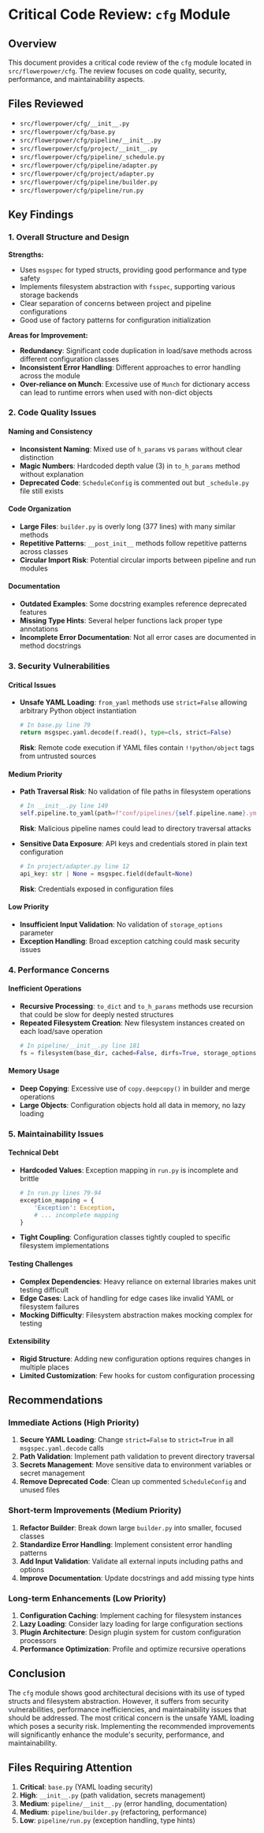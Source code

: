 # Critical Code Review: `cfg` Module

## Overview
This document provides a critical code review of the `cfg` module located in `src/flowerpower/cfg`. The review focuses on code quality, security, performance, and maintainability aspects.

## Files Reviewed
- `src/flowerpower/cfg/__init__.py`
- `src/flowerpower/cfg/base.py`
- `src/flowerpower/cfg/pipeline/__init__.py`
- `src/flowerpower/cfg/project/__init__.py`
- `src/flowerpower/cfg/pipeline/_schedule.py`
- `src/flowerpower/cfg/pipeline/adapter.py`
- `src/flowerpower/cfg/project/adapter.py`
- `src/flowerpower/cfg/pipeline/builder.py`
- `src/flowerpower/cfg/pipeline/run.py`

## Key Findings

### 1. Overall Structure and Design
**Strengths:**
- Uses `msgspec` for typed structs, providing good performance and type safety
- Implements filesystem abstraction with `fsspec`, supporting various storage backends
- Clear separation of concerns between project and pipeline configurations
- Good use of factory patterns for configuration initialization

**Areas for Improvement:**
- **Redundancy**: Significant code duplication in load/save methods across different configuration classes
- **Inconsistent Error Handling**: Different approaches to error handling across the module
- **Over-reliance on Munch**: Excessive use of `Munch` for dictionary access can lead to runtime errors when used with non-dict objects

### 2. Code Quality Issues

#### Naming and Consistency
- **Inconsistent Naming**: Mixed use of `h_params` vs `params` without clear distinction
- **Magic Numbers**: Hardcoded depth value (3) in `to_h_params` method without explanation
- **Deprecated Code**: `ScheduleConfig` is commented out but `_schedule.py` file still exists

#### Code Organization
- **Large Files**: `builder.py` is overly long (377 lines) with many similar methods
- **Repetitive Patterns**: `__post_init__` methods follow repetitive patterns across classes
- **Circular Import Risk**: Potential circular imports between pipeline and run modules

#### Documentation
- **Outdated Examples**: Some docstring examples reference deprecated features
- **Missing Type Hints**: Several helper functions lack proper type annotations
- **Incomplete Error Documentation**: Not all error cases are documented in method docstrings

### 3. Security Vulnerabilities

#### Critical Issues
- **Unsafe YAML Loading**: `from_yaml` methods use `strict=False` allowing arbitrary Python object instantiation
  ```python
  # In base.py line 79
  return msgspec.yaml.decode(f.read(), type=cls, strict=False)
  ```
  **Risk**: Remote code execution if YAML files contain `!!python/object` tags from untrusted sources

#### Medium Priority
- **Path Traversal Risk**: No validation of file paths in filesystem operations
  ```python
  # In __init__.py line 149
  self.pipeline.to_yaml(path=f"conf/pipelines/{self.pipeline.name}.yml", fs=self.fs)
  ```
  **Risk**: Malicious pipeline names could lead to directory traversal attacks

- **Sensitive Data Exposure**: API keys and credentials stored in plain text configuration
  ```python
  # In project/adapter.py line 12
  api_key: str | None = msgspec.field(default=None)
  ```
  **Risk**: Credentials exposed in configuration files

#### Low Priority
- **Insufficient Input Validation**: No validation of `storage_options` parameter
- **Exception Handling**: Broad exception catching could mask security issues

### 4. Performance Concerns

#### Inefficient Operations
- **Recursive Processing**: `to_dict` and `to_h_params` methods use recursion that could be slow for deeply nested structures
- **Repeated Filesystem Creation**: New filesystem instances created on each load/save operation
  ```python
  # In pipeline/__init__.py line 181
  fs = filesystem(base_dir, cached=False, dirfs=True, storage_options=storage_options)
  ```

#### Memory Usage
- **Deep Copying**: Excessive use of `copy.deepcopy()` in builder and merge operations
- **Large Objects**: Configuration objects hold all data in memory, no lazy loading

### 5. Maintainability Issues

#### Technical Debt
- **Hardcoded Values**: Exception mapping in `run.py` is incomplete and brittle
  ```python
  # In run.py lines 79-94
  exception_mapping = {
      'Exception': Exception,
      # ... incomplete mapping
  }
  ```
- **Tight Coupling**: Configuration classes tightly coupled to specific filesystem implementations

#### Testing Challenges
- **Complex Dependencies**: Heavy reliance on external libraries makes unit testing difficult
- **Edge Cases**: Lack of handling for edge cases like invalid YAML or filesystem failures
- **Mocking Difficulty**: Filesystem abstraction makes mocking complex for testing

#### Extensibility
- **Rigid Structure**: Adding new configuration options requires changes in multiple places
- **Limited Customization**: Few hooks for custom configuration processing

## Recommendations

### Immediate Actions (High Priority)
1. **Secure YAML Loading**: Change `strict=False` to `strict=True` in all `msgspec.yaml.decode` calls
2. **Path Validation**: Implement path validation to prevent directory traversal
3. **Secrets Management**: Move sensitive data to environment variables or secret management
4. **Remove Deprecated Code**: Clean up commented `ScheduleConfig` and unused files

### Short-term Improvements (Medium Priority)
1. **Refactor Builder**: Break down large `builder.py` into smaller, focused classes
2. **Standardize Error Handling**: Implement consistent error handling patterns
3. **Add Input Validation**: Validate all external inputs including paths and options
4. **Improve Documentation**: Update docstrings and add missing type hints

### Long-term Enhancements (Low Priority)
1. **Configuration Caching**: Implement caching for filesystem instances
2. **Lazy Loading**: Consider lazy loading for large configuration sections
3. **Plugin Architecture**: Design plugin system for custom configuration processors
4. **Performance Optimization**: Profile and optimize recursive operations

## Conclusion

The `cfg` module shows good architectural decisions with its use of typed structs and filesystem abstraction. However, it suffers from security vulnerabilities, performance inefficiencies, and maintainability issues that should be addressed. The most critical concern is the unsafe YAML loading which poses a security risk. Implementing the recommended improvements will significantly enhance the module's security, performance, and maintainability.

## Files Requiring Attention

1. **Critical**: `base.py` (YAML loading security)
2. **High**: `__init__.py` (path validation, secrets management)
3. **Medium**: `pipeline/__init__.py` (error handling, documentation)
4. **Medium**: `pipeline/builder.py` (refactoring, performance)
5. **Low**: `pipeline/run.py` (exception handling, type hints)